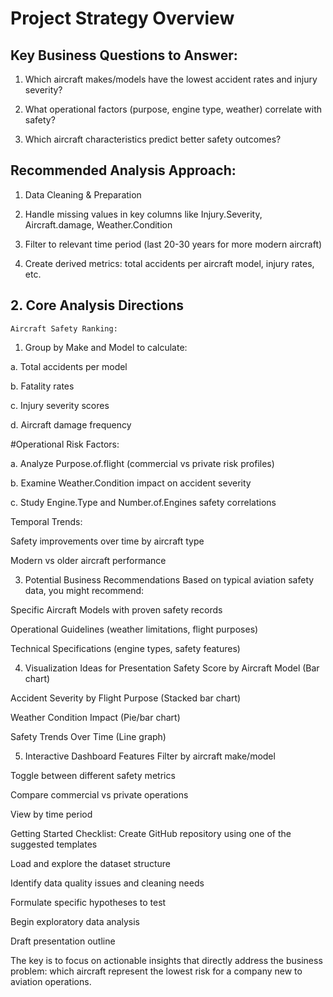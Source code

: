 # Project Strategy Overview
## Key Business Questions to Answer:
1. Which aircraft makes/models have the lowest accident rates and injury severity?

2. What operational factors (purpose, engine type, weather) correlate with safety?

3. Which aircraft characteristics predict better safety outcomes?

## Recommended Analysis Approach:
1. Data Cleaning & Preparation
2. Handle missing values in key columns like Injury.Severity, Aircraft.damage, Weather.Condition

3. Filter to relevant time period (last 20-30 years for more modern aircraft)

4. Create derived metrics: total accidents per aircraft model, injury rates, etc.


## 2. Core Analysis Directions
``Aircraft Safety Ranking:``

1. Group by Make and Model to calculate:

a. Total accidents per model

b. Fatality rates

c. Injury severity scores

d. Aircraft damage frequency

#Operational Risk Factors:

a. Analyze Purpose.of.flight (commercial vs private risk profiles)

b. Examine Weather.Condition impact on accident severity

c. Study Engine.Type and Number.of.Engines safety correlations

Temporal Trends:

Safety improvements over time by aircraft type

Modern vs older aircraft performance

3. Potential Business Recommendations
Based on typical aviation safety data, you might recommend:

Specific Aircraft Models with proven safety records

Operational Guidelines (weather limitations, flight purposes)

Technical Specifications (engine types, safety features)

4. Visualization Ideas for Presentation
Safety Score by Aircraft Model (Bar chart)

Accident Severity by Flight Purpose (Stacked bar chart)

Weather Condition Impact (Pie/bar chart)

Safety Trends Over Time (Line graph)

5. Interactive Dashboard Features
Filter by aircraft make/model

Toggle between different safety metrics

Compare commercial vs private operations

View by time period

Getting Started Checklist:
Create GitHub repository using one of the suggested templates

Load and explore the dataset structure

Identify data quality issues and cleaning needs

Formulate specific hypotheses to test

Begin exploratory data analysis

Draft presentation outline

The key is to focus on actionable insights that directly address the business problem: which aircraft represent the lowest risk for a company new to aviation operations.